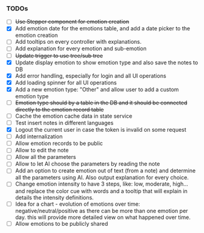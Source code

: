 ### TODOs
- [ ] ~~Use Stepper component for emotion creation~~
- [X] Add emotion date for the emotions table, and add a date picker to the emotion creation 
- [ ] Add tooltips on every controller with explanations. 
- [ ] Add explanation for every emotion and sub-emotion
- [ ] ~~Update trigger to use tree/sub tree~~
- [X] Update display emotion to show emotion type and also save the notes to DB
- [X] Add error handling, especially for login and all UI operations
- [X] Add loading spinner for all UI operations
- [X] Add a new emotion type: "Other" and allow user to add a custom emotion type
- [ ] ~~Emotion type should by a table in the DB and it should be connected directly to the emotion record table~~
- [ ] Cache the emotion cache data in state service
- [ ] Test insert notes in different languages
- [X] Logout the current user in case the token is invalid on some request
- [ ] Add internalization
- [ ] Allow emotion records to be public
- [ ] Allow to edit the note 
- [ ] Allow all the parameters
- [ ] Allow to let AI choose the parameters by reading the note
- [ ] Add an option to create emotion out of text (from a note) and determine all the parameters using AI. Also output explanation for every choice.
- [ ] Change emotion intensity to have 3 steps, like: low, moderate, high... and replace the color cue with words and a tooltip that will explain in details the intensity definitions.
- [ ] Idea for a chart - evolution of emotions over time: negative/neutral/positive as there can be more than one emotion per day. this will provide more detailed view on what happened over time.
- [ ] Allow emotions to be publicly shared